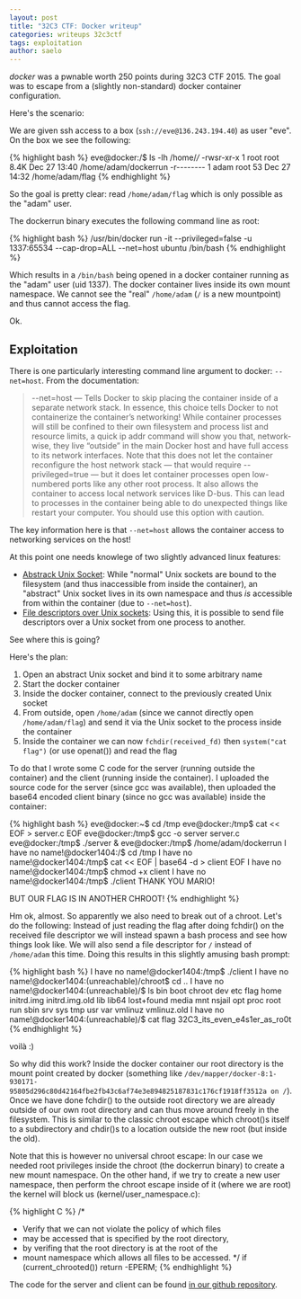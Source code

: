 ```yaml
---
layout: post
title: "32C3 CTF: Docker writeup"
categories: writeups 32c3ctf
tags: exploitation
author: saelo
---
```


*docker* was a pwnable worth 250 points during 32C3 CTF 2015. The goal was to escape from a (slightly non-standard) docker container configuration.

Here's the scenario:

We are given ssh access to a box (`ssh://eve@136.243.194.40`) as user "eve". On the box we see the following:

{% highlight bash %}
eve@docker:/$ ls -lh /home/*/*
-rwsr-xr-x 1 root root 8.4K Dec 27 13:40 /home/adam/dockerrun
-r-------- 1 adam root   53 Dec 27 14:32 /home/adam/flag
{% endhighlight %}

So the goal is pretty clear: read `/home/adam/flag` which is only possible as the "adam" user. 

The dockerrun binary executes the following command line as root:

{% highlight bash %}
/usr/bin/docker run -it --privileged=false -u 1337:65534 --cap-drop=ALL --net=host ubuntu /bin/bash
{% endhighlight %}

Which results in a `/bin/bash` being opened in a docker container running as the "adam" user (uid 1337). The docker container lives inside its own mount namespace. We cannot see the "real" `/home/adam` (`/` is a new mountpoint) and thus cannot access the flag.

Ok.

## Exploitation

There is one particularly interesting command line argument to docker: `--net=host`. From the documentation:

>   --net=host — Tells Docker to skip placing the container inside of a separate network stack. In essence, this choice tells Docker to not containerize the container’s networking! While container processes will still be confined to their own filesystem and process list and resource limits, a quick ip addr command will show you that, network-wise, they live “outside” in the main Docker host and have full access to its network interfaces. Note that this does not let the container reconfigure the host network stack — that would require --privileged=true — but it does let container processes open low-numbered ports like any other root process. It also allows the container to access local network services like D-bus. This can lead to processes in the container being able to do unexpected things like restart your computer. You should use this option with caution.

The key information here is that `--net=host` allows the container access to networking services on the host!

At this point one needs knowlege of two slightly advanced linux features:

* [Abstrack Unix Socket](http://blog.eduardofleury.com/archives/2007/09/13): While "normal" Unix sockets are bound to the filesystem (and thus inaccessible from inside the container), an "abstract" Unix socket lives in its own namespace and thus *is* accessible from within the container (due to `--net=host`).
* [File descriptors over Unix sockets](http://blog.varunajayasiri.com/passing-file-descriptors-between-processes-using-sendmsg-and-recvmsg): Using this, it is possible to send file descriptors over a Unix socket from one process to another.

See where this is going?

Here's the plan:

1. Open an abstract Unix socket and bind it to some arbitrary name
2. Start the docker container
3. Inside the docker container, connect to the previously created Unix socket
4. From outside, open `/home/adam` (since we cannot directly open `/home/adam/flag`) and send it via the Unix socket to the process inside the container
5. Inside the container we can now `fchdir(received_fd)` then `system("cat flag")` (or use openat()) and read the flag

To do that I wrote some C code for the server (running outside the container) and the client (running inside the container).
I uploaded the source code for the server (since gcc was available), then uploaded the base64 encoded client binary (since no gcc was available) inside the container:

{% highlight bash %}
eve@docker:~$ cd /tmp
eve@docker:/tmp$ cat << EOF > server.c
<source code here>
EOF
eve@docker:/tmp$ gcc -o server server.c
eve@docker:/tmp$ ./server &
eve@docker:/tmp$ /home/adam/dockerrun
I have no name!@docker1404:/$ cd /tmp
I have no name!@docker1404:/tmp$ cat << EOF | base64 -d > client
<base64 encoded client binary here>
EOF
I have no name!@docker1404:/tmp$ chmod +x client
I have no name!@docker1404:/tmp$ ./client
THANK YOU MARIO!

BUT OUR FLAG IS IN
ANOTHER CHROOT!
{% endhighlight %}

Hm ok, almost. So apparently we also need to break out of a chroot.
Let's do the following: Instead of just reading the flag after doing fchdir() on the received file descriptor we will instead spawn a bash process and see how things look like.
We will also send a file descriptor for `/` instead of `/home/adam` this time. Doing this results in this slightly amusing bash prompt:

{% highlight bash %}
I have no name!@docker1404:/tmp$ ./client
I have no name!@docker1404:(unreachable)/chroot$ cd ..
I have no name!@docker1404:(unreachable)/$ ls
bin  boot  chroot  dev  etc  flag  home  initrd.img  initrd.img.old  lib  lib64  lost+found  media  mnt  nsjail  opt  proc  root  run  sbin  srv  sys  tmp  usr  var  vmlinuz  vmlinuz.old
I have no name!@docker1404:(unreachable)/$ cat flag
32C3_its_even_e4s1er_as_ro0t
{% endhighlight %}

voilà :)

So why did this work? Inside the docker container our root directory is the mount point created by docker (something like `/dev/mapper/docker-8:1-930171-95805d296c80d42164fbe2fb43c6af74e3e894825187831c176cf1918ff3512a on /`). Once we have done fchdir() to the outside root directory we are already outside of our own root directory and can thus move around freely in the filesystem. This is similar to the classic chroot escape which chroot()s itself to a subdirectory and chdir()s to a location outside the new root (but inside the old).

Note that this is however no universal chroot escape: In our case we needed root privileges inside the chroot (the dockerrun binary) to create a new mount namespace. On the other hand, if we try to create a new user namespace, then perform the chroot escape inside of it (where we are root) the kernel will block us (kernel/user_namespace.c):

{% highlight C %}
/*
 * Verify that we can not violate the policy of which files
 * may be accessed that is specified by the root directory,
 * by verifing that the root directory is at the root of the
 * mount namespace which allows all files to be accessed.
 */
if (current_chrooted())
    return -EPERM;
{% endhighlight %}

The code for the server and client can be found [in our github repository](https://github.com/kitctf/writeups/tree/master/32c3-ctf/docker).
